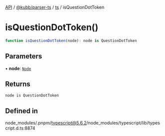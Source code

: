 [API](../../../../../packages.md) / [@kubb/parser-ts](../../../index.md) / [ts](../index.md) / isQuestionDotToken

# isQuestionDotToken()

```ts
function isQuestionDotToken(node): node is QuestionDotToken
```

## Parameters

• **node**: [`Node`](../interfaces/Node.md)

## Returns

`node is QuestionDotToken`

## Defined in

node\_modules/.pnpm/typescript@5.6.2/node\_modules/typescript/lib/typescript.d.ts:8874
